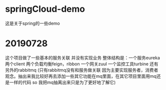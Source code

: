 # springCloud-demo
这是关于spring的一些demo

# 20190728
这个项目做了一些基本的服务关联 并没有实现业务 整体结构是：一个服务eureka 两个client 两个负载均衡feign，ribbon 一个网关zuul 一个监控工具turbine 
还有另外的rabbitmq (只有rabbitmq没有和服务做关联 因为主要实现服务者，消费者观念。抽出来我比较好再去添加一些其它功能在mq里面，在其它项目里面用mq还是一样的代码 so 我把mq抽离出来只是为了更好地了解它)
